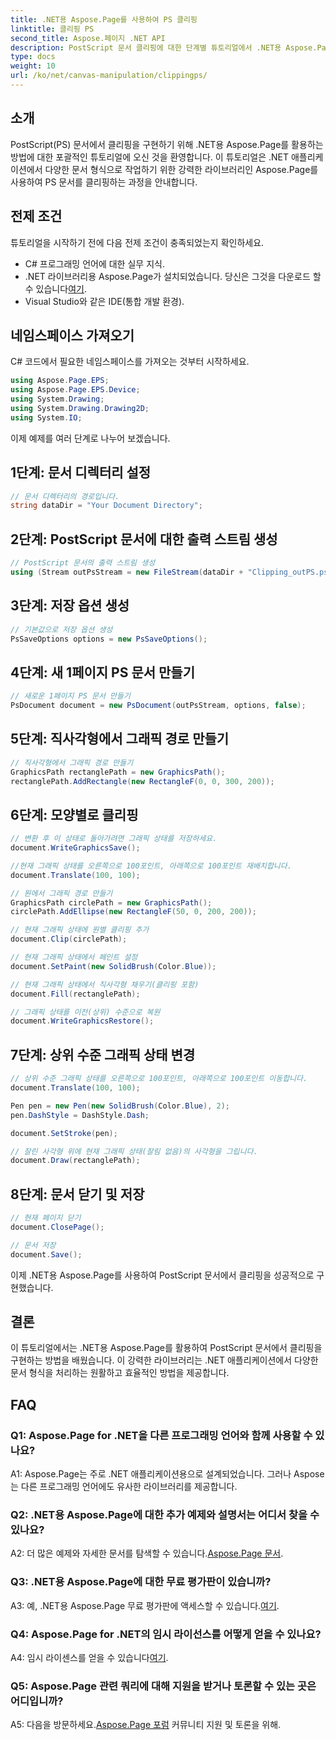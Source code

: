 ```yaml
---
title: .NET용 Aspose.Page를 사용하여 PS 클리핑
linktitle: 클리핑 PS
second_title: Aspose.페이지 .NET API
description: PostScript 문서 클리핑에 대한 단계별 튜토리얼에서 .NET용 Aspose.Page의 강력한 기능을 살펴보세요. 문서 처리 능력을 손쉽게 향상시키는 방법을 알아보세요.
type: docs
weight: 10
url: /ko/net/canvas-manipulation/clippingps/
---
```

## 소개

PostScript(PS) 문서에서 클리핑을 구현하기 위해 .NET용 Aspose.Page를 활용하는 방법에 대한 포괄적인 튜토리얼에 오신 것을 환영합니다. 이 튜토리얼은 .NET 애플리케이션에서 다양한 문서 형식으로 작업하기 위한 강력한 라이브러리인 Aspose.Page를 사용하여 PS 문서를 클리핑하는 과정을 안내합니다.

## 전제 조건

튜토리얼을 시작하기 전에 다음 전제 조건이 충족되었는지 확인하세요.

- C# 프로그래밍 언어에 대한 실무 지식.
-  .NET 라이브러리용 Aspose.Page가 설치되었습니다. 당신은 그것을 다운로드 할 수 있습니다[여기](https://releases.aspose.com/page/net/).
- Visual Studio와 같은 IDE(통합 개발 환경).

## 네임스페이스 가져오기

C# 코드에서 필요한 네임스페이스를 가져오는 것부터 시작하세요.

```csharp
using Aspose.Page.EPS;
using Aspose.Page.EPS.Device;
using System.Drawing;
using System.Drawing.Drawing2D;
using System.IO;
```

이제 예제를 여러 단계로 나누어 보겠습니다.

## 1단계: 문서 디렉터리 설정

```csharp
// 문서 디렉터리의 경로입니다.
string dataDir = "Your Document Directory";
```

## 2단계: PostScript 문서에 대한 출력 스트림 생성

```csharp
// PostScript 문서의 출력 스트림 생성
using (Stream outPsStream = new FileStream(dataDir + "Clipping_outPS.ps", FileMode.Create))
```

## 3단계: 저장 옵션 생성

```csharp
// 기본값으로 저장 옵션 생성
PsSaveOptions options = new PsSaveOptions();
```

## 4단계: 새 1페이지 PS 문서 만들기

```csharp
// 새로운 1페이지 PS 문서 만들기
PsDocument document = new PsDocument(outPsStream, options, false);
```

## 5단계: 직사각형에서 그래픽 경로 만들기

```csharp
// 직사각형에서 그래픽 경로 만들기
GraphicsPath rectanglePath = new GraphicsPath();
rectanglePath.AddRectangle(new RectangleF(0, 0, 300, 200));
```

## 6단계: 모양별로 클리핑

```csharp
// 변환 후 이 상태로 돌아가려면 그래픽 상태를 저장하세요.
document.WriteGraphicsSave();

//현재 그래픽 상태를 오른쪽으로 100포인트, 아래쪽으로 100포인트 재배치합니다.
document.Translate(100, 100);

// 원에서 그래픽 경로 만들기
GraphicsPath circlePath = new GraphicsPath();
circlePath.AddEllipse(new RectangleF(50, 0, 200, 200));

// 현재 그래픽 상태에 원별 클리핑 추가
document.Clip(circlePath);

// 현재 그래픽 상태에서 페인트 설정
document.SetPaint(new SolidBrush(Color.Blue));

// 현재 그래픽 상태에서 직사각형 채우기(클리핑 포함)
document.Fill(rectanglePath);

// 그래픽 상태를 이전(상위) 수준으로 복원
document.WriteGraphicsRestore();
```

## 7단계: 상위 수준 그래픽 상태 변경

```csharp
// 상위 수준 그래픽 상태를 오른쪽으로 100포인트, 아래쪽으로 100포인트 이동합니다.
document.Translate(100, 100);

Pen pen = new Pen(new SolidBrush(Color.Blue), 2);
pen.DashStyle = DashStyle.Dash;

document.SetStroke(pen);

// 잘린 사각형 위에 현재 그래픽 상태(잘림 없음)의 사각형을 그립니다.
document.Draw(rectanglePath);
```

## 8단계: 문서 닫기 및 저장

```csharp
// 현재 페이지 닫기
document.ClosePage();

// 문서 저장
document.Save();
```

이제 .NET용 Aspose.Page를 사용하여 PostScript 문서에서 클리핑을 성공적으로 구현했습니다.

## 결론

이 튜토리얼에서는 .NET용 Aspose.Page를 활용하여 PostScript 문서에서 클리핑을 구현하는 방법을 배웠습니다. 이 강력한 라이브러리는 .NET 애플리케이션에서 다양한 문서 형식을 처리하는 원활하고 효율적인 방법을 제공합니다.

## FAQ

### Q1: Aspose.Page for .NET을 다른 프로그래밍 언어와 함께 사용할 수 있나요?

A1: Aspose.Page는 주로 .NET 애플리케이션용으로 설계되었습니다. 그러나 Aspose는 다른 프로그래밍 언어에도 유사한 라이브러리를 제공합니다.

### Q2: .NET용 Aspose.Page에 대한 추가 예제와 설명서는 어디서 찾을 수 있나요?

 A2: 더 많은 예제와 자세한 문서를 탐색할 수 있습니다.[Aspose.Page 문서](https://reference.aspose.com/page/net/).

### Q3: .NET용 Aspose.Page에 대한 무료 평가판이 있습니까?

 A3: 예, .NET용 Aspose.Page 무료 평가판에 액세스할 수 있습니다.[여기](https://releases.aspose.com/).

### Q4: Aspose.Page for .NET의 임시 라이선스를 어떻게 얻을 수 있나요?

 A4: 임시 라이센스를 얻을 수 있습니다[여기](https://purchase.aspose.com/temporary-license/).

### Q5: Aspose.Page 관련 쿼리에 대해 지원을 받거나 토론할 수 있는 곳은 어디입니까?

 A5: 다음을 방문하세요.[Aspose.Page 포럼](https://forum.aspose.com/c/page/39) 커뮤니티 지원 및 토론을 위해.